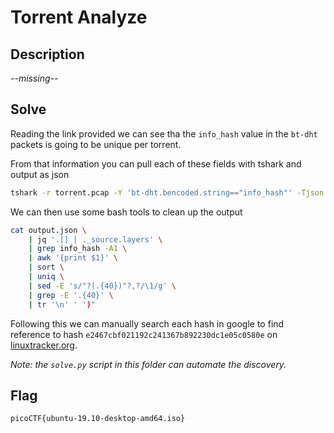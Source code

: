 # Torrent Analyze

## Description

_--missing--_

## Solve
Reading the link provided we can see tha the `info_hash` value in the `bt-dht` packets is going to be unique per torrent.

From that information you can pull each of these fields with tshark and output as json

```bash
tshark -r torrent.pcap -Y 'bt-dht.bencoded.string=="info_hash"' -Tjson -e 'bt-dht.bencoded.string' > output.json
```

We can then use some bash tools to clean up the output

```bash
cat output.json \
    | jq '.[] | ._source.layers' \
	| grep info_hash -A1 \
	| awk '{print $1}' \
	| sort \
	| uniq \
	| sed -E 's/"?(.{40})"?,?/\1/g' \
	| grep -E '.{40}' \
	| tr '\n' ' ')"
```

Following this we can manually search each hash in google to find reference to hash `e2467cbf021192c241367b892230dc1e05c0580e` on [linuxtracker.org](https://linuxtracker.org/index.php?page=torrent-details&id=e2467cbf021192c241367b892230dc1e05c0580e).

_Note: the `solve.py` script in this folder can automate the discovery._

## Flag
`picoCTF{ubuntu-19.10-desktop-amd64.iso}`